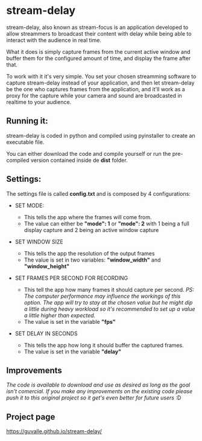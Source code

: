 # stream-delay
stream-delay, also known as stream-focus is an application developed to allow streammers to broadcast their content with delay while being able to interact with the audience in real time.

What it does is simply capture frames from the current active window and buffer them for the configured amount of time, and display the frame after that.

To work with it it's very simple. You set your chosen streamming software to capture stream-delay instead of your application, and then let stream-delay be the one who captures frames from the application, and it'll work as a proxy for the capture while your camera and sound are broadcasted in realtime to your audience.

## Running it:
stream-delay is coded in python and compiled using pyinstaller to create an executable file.

You can either download the code and compile yourself or run the pre-compiled version contained inside de **dist** folder.

## Settings:
The settings file is called **config.txt** and is composed by 4 configurations:
- SET MODE: 
  - This tells the app where the frames will come from.
  - The value can either be **"mode": 1** or **"mode": 2** with 1 being a full display capture and 2 being an active window capture

- SET WINDOW SIZE
  - This tells the app the resolution of the output frames
  - The value is set in two variables: **"window_width"** and **"window_height"**

- SET FRAMES PER SECOND FOR RECORDING
  - This tell the app how many frames it should capture per second. *PS: The computer performance may influence the workings of this option. The app will try to stay at the chosen value but he might dip a little during heavy workload so it's recommended to set up a value a little higher than expected.*
  - The value is set in the variable **"fps"**

- SET DELAY IN SECONDS
  - This tells the app how long it should buffer the captured frames.
  - The value is set in the variable **"delay"**

## Improvements
*The code is available to download and use as desired as long as the goal isn't comercial. If you make any improvements on the existing code please push it to this original project so it get's even better for future users* :D

## Project page
https://guvalle.github.io/stream-delay/
